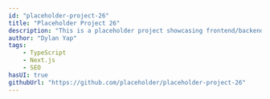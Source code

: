```yaml
---
id: "placeholder-project-26"
title: "Placeholder Project 26"
description: "This is a placeholder project showcasing frontend/backend features with a unique tech stack."
author: "Dylan Yap"
tags:
    - TypeScript
    - Next.js
    - SEO
hasUI: true
githubUrl: "https://github.com/placeholder/placeholder-project-26"
---
```

